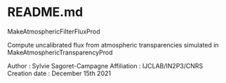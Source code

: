 # README.md
MakeAtmosphericFilterFluxProd     

Compute uncalibrated flux from atmospheric transparencies simulated in MakeAtmosphericTransparencyProd

Author : Sylvie Sagoret-Campagne
Affiliation : IJCLAB/IN2P3/CNRS
Creation date : December 15th 2021

 

